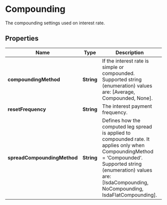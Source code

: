 

# Compounding

The compounding settings used on interest rate.

## Properties

Name | Type | Description | Notes
------------ | ------------- | ------------- | -------------
**compoundingMethod** | **String** | If the interest rate is simple or compounded.  Supported string (enumeration) values are: [Average, Compounded, None]. | 
**resetFrequency** | **String** | The interest payment frequency. | 
**spreadCompoundingMethod** | **String** | Defines how the computed leg spread is applied to compounded rate.  It applies only when CompoundingMethod &#x3D; ‘Compounded‘.  Supported string (enumeration) values are: [IsdaCompounding, NoCompounding, IsdaFlatCompounding]. | 



